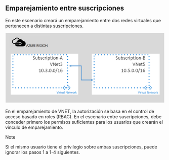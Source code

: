 ## <a name="a-namex-subapeering-across-subscriptions"></a><a name="x-sub"></a>Emparejamiento entre suscripciones
En este escenario creará un emparejamiento entre dos redes virtuales que pertenecen a distintas suscripciones.

![escenario entre suscripciones](./media/virtual-networks-create-vnetpeering-scenario-crosssub-include/figure01.PNG)

En el emparejamiento de VNET, la autorización se basa en el control de acceso basado en roles (RBAC). En el escenario entre suscripciones, debe conceder primero los permisos suficientes para los usuarios que crearán el vínculo de emparejamiento.

> [!NOTE]
> Si el mismo usuario tiene el privilegio sobre ambas suscripciones, puede ignorar los pasos 1 a 1-4 siguientes.
> 
> 



<!--HONumber=Feb17_HO1-->


